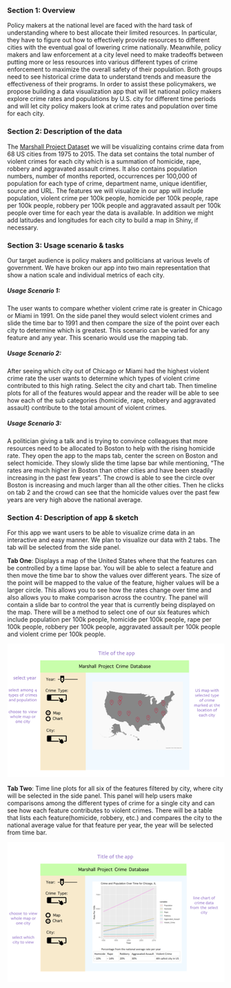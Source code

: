 ### Section 1: Overview

Policy makers at the national level are faced with the hard task of understanding where to best allocate their limited resources. In particular, they have to figure out how to effectively provide resources to different cities with the eventual goal of lowering crime nationally. Meanwhile, policy makers and law enforcement at a city level need to make tradeoffs between putting more or less resources into various different types of crime enforcement to maximize the overall safety of their population. Both groups need to see historical crime data to understand trends and measure the effectiveness of their programs. In order to assist these policymakers, we propose building a data visualization app that will let national policy makers explore crime rates and populations by U.S. city for different time periods and will let city policy makers look at crime rates and population over time for each city.

### Section 2: Description of the data

The [Marshall Project Dataset](https://github.com/themarshallproject/city-crime) we will be visualizing contains crime data from 68 US cities from 1975 to 2015. The data set contains the total number of violent crimes for each city which is a summation of homicide, rape, robbery and aggravated assault crimes. It also contains population numbers, number of months reported, occurrences per 100,000 of population for each type of crime, department name, unique identifier, source and URL.
The features we will visualize in our app will include population, violent crime per 100k people, homicide per 100k people, rape per 100k people, robbery per 100k people and aggravated assault per 100k people over time for each year the data is available.
In addition we might add latitudes and longitudes for each city to build a map in Shiny, if necessary.

### Section 3: Usage scenario & tasks

Our target audience is policy makers and politicians at various levels of government. We have broken our app into two main representation that show a nation scale and individual metrics of each city. 

##### Usage Scenario 1:
The user wants to compare whether violent crime rate is greater in Chicago or Miami in 1991. On the side panel they would select violent crimes and slide the time bar to 1991 and then compare the size of the point over each city to determine which is greatest. This scenario can be varied for any feature and any year. This scenario would use the mapping tab.

##### Usage Scenario 2:
After seeing which city out of Chicago or Miami had the highest violent crime rate the user wants to determine which types of violent crime contributed to this high rating. Select the city and chart tab. Then timeline plots for all of the features would appear and the reader will be able to see how each of the sub categories (homicide, rape, robbery and  aggravated assault) contribute to the total amount of violent crimes.  

##### Usage Scenario 3:
A politician giving a talk and is trying to convince colleagues that more resources need to be allocated to Boston to help with the rising homicide rate. They open the app to the maps tab, center the screen on Boston and select homicide. They slowly slide the time lapse bar while mentioning, “The rates are much higher in Boston than other cities and have been steadily increasing in the past few years”. The crowd is able to see the circle over Boston is increasing and much larger than all the other cities. Then he clicks on tab 2 and the crowd can see that the homicide values over the past few years are very high above the national average.

### Section 4: Description of  app & sketch 

For this app we want users to be able to visualize crime data in an interactive and easy manner. We plan to visualize our data with 2 tabs. The tab will be selected from the side panel.  

**Tab One**: Displays a map of the United States where that the features can be controlled by a time lapse bar. You will be able to select a feature and then move the time bar to show the values over different years. The size of the point will be mapped to the value of the feature, higher values will be a larger circle. This allows you to see how the rates change over time and also allows you to make comparison across the country. The panel will contain a slide bar to control the year that is currently being displayed on the map. There will be a method to select one of our six features which include population per 100k people, homicide per 100k people, rape per 100k people, robbery per 100k people, aggravated assault per 100k people and violent crime per 100k people. 

![](sketch_map.png)

**Tab Two**: Time line plots for all six of the features filtered by city, where city will be selected in the side panel. This panel will help users make comparisons among the different types of crime for a single city and can see how each feature contributes to violent crimes. There will be a table that lists each feature(homicide, robbery, etc.) and compares the city to the national average value for that feature per year, the year will be selected from time bar. 

![](sketch_line_table.png)